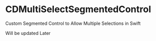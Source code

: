 # CDMultiSelectSegmentedControl
Custom Segmented Control to Allow Multiple Selections in Swift

Will be updated Later
